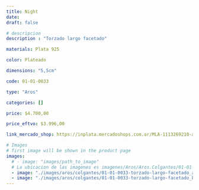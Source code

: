 ```yaml
---
title: Night
date: 
draft: false

# descripcion
description : "Torzado largo facetado"

materials: Plata 925

color: Plateado

dimensions: "5,5cm"

code: 01-01-0033

type: "Aros"

categories: []

price: $4.700,00

price_eftvo: $3.996,00

link_mercado_shop: https://inplata.mercadoshops.com.ar/MLA-1113269210-aros-colgantes-en-plata-925-hilos-de-plata-night-_JM

# Images
# first image will be shown in the product page
images:
  # - image: "images/path_to_image"
  # La ubicacion de las imagenes es imagenes/Aros/Aros.Colgantes/01-01-0033-night
  - image: "./images/aros/colgantes/01-01-0033-torzado-largo-facetado_a.jpeg"
  - image: "./images/aros/colgantes/01-01-0033-torzado-largo-facetado_b.jpeg"
---
```

